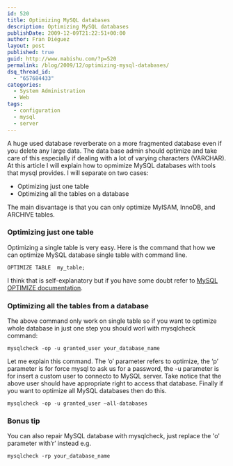 ```yaml
---
id: 520
title: Optimizing MySQL databases
description: Optimizing MySQL databases
publishDate: 2009-12-09T21:22:51+00:00
author: Fran Diéguez
layout: post
published: true
guid: http://www.mabishu.com/?p=520
permalink: /blog/2009/12/optimizing-mysql-databases/
dsq_thread_id:
  - "657684433"
categories:
  - System Administration
  - Web
tags:
  - configuration
  - mysql
  - server
---
```

A huge used database reverberate on a more fragmented database even if
you delete any large data. The data base admin should optimize and take
care of this especially if dealing with a lot of varying characters
(VARCHAR). At this article I will explain how to opmimize MySQL
databases with tools that mysql provides. I will separate on two cases:

  - Optimizing just one table
  - Optimizing all the tables on a database

The main disvantage is that you can only optimize MyISAM, InnoDB, and
ARCHIVE tables.

### Optimizing just one table

Optimizing a single table is very easy. Here is the command that how we
can optimize MySQL database single table with command line.

    OPTIMIZE TABLE  my_table;

I think that is self-explanatory but if you have some doubt refer to
[MySQL OPTIMIZE
documentation](http://dev.mysql.com/doc/refman/5.1/en/optimize-table.html "Mysql optimize documentation").

### Optimizing all the tables from a database

The above command only work on single table so if you want to optimize
whole database in just one step you should worl with mysqlcheck command:

    mysqlcheck -op -u granted_user your_database_name

Let me explain this command. The ‘o’ parameter refers to optimize, the
‘p’ parameter is for force mysql to ask us for a password, the -u
parameter is for insert a custom user to connecto to MySQL server. Take
notice that the above user should have appropriate right to access that
database. Finally if you want to optimize all MySQL databases then do
this.

    mysqlcheck -op -u granted_user –all-databases

### Bonus tip

You can also repair MySQL database with mysqlcheck, just replace the 'o'
parameter with‘r’ instead e.g.

    mysqlcheck -rp your_database_name
